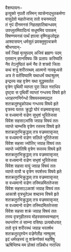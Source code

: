 वैशम्पायनः-  
इत्युक्ते नृपतौ तस्मिन् व्यासेनाद्भुतकर्मणा  
वासुदेवो महातेजास् ततो वचनमाददे  
तं नृपं दीनमनसं निहतज्ञातिबान्धवम्  
उपप्लुतमिवादित्यं सधूममिव पावकम्  
विषण्णमनसं पार्थं ज्ञात्वा वृष्णिकुलोद्वहः  
आश्वासयन् धर्मसुतं प्रवक्तुमुपचक्रमे  
श्रीभगवान्-  
सर्वं जिह्मं मृत्युपदम् अजिवं ब्रह्मणः पदम्  
एतावान् ज्ञानविषयः किं प्रलापः करिष्यति  
नैव तेऽनुष्ठितं कर्म नैव ते शत्रवो जिताः  
कथं शत्रुं शरीरस्थम् आत्मनो नावबुध्यसे  
अत्र ते वर्तयिष्यामि यथाधर्मं यथाश्रुतम्  
इन्द्रस्य सह वृत्रेण यथा युद्धमवर्तत  
वृत्रेण पृथिवी व्याप्ता पुरा किल नराधिप  
दृष्ट्वा स पृथिवीं व्याप्तां गन्धस्य विषये हृते  
धराहरणनिर्गन्धो विषयस्समपद्यत  
शतक्रतुश्चुकोपाथ गन्धस्य विषये हृते  
वृत्रस्य यततः क्रुद्धो घोरं वज्रमवासृजत्  
स वध्यमानो वज्रेण सुभृशं भूरितेजसा  
विवेश सहसाऽभांसि जग्राह विषयं ततः  
व्याप्ते चाम्भसि वृत्रेण रसस्य विषये हृते  
शतक्रतुरभिक्रुद्धस् तत्र वज्रमवासृजत्  
स वध्यमानो वज्रेण सलिले भूरितेजसा  
विवेश सहसा ज्योतिर् जग्राह विषयं ततः  
व्याप्ते ज्योतिषि वृत्रेण रूपस्य विषये हृते  
शतक्रतुरभिक्रुद्धस् तत्र वज्रमवासृजत्  
स वध्यमानो वज्रेण सभृशं भुरितेजसा  
विवेश सहसा वायुं जग्राह विषयं ततः  
व्याप्ते वायौ च वृत्रेण स्पर्शस्य विषये हृते  
शतक्रतुरभिक्रुद्धस् तत्र वज्रमवासृजत्  
स वध्यमानो वज्रेण तस्मिन्नमिततेजसा  
विवेश सहसाऽऽकाशं जग्राह विषयं ततः  
आकाशे वृत्रभूतेऽथ शब्दस्य विषये हृते  
शतक्रतुरभिक्रुद्धस् तत्र वज्रमवासृजत्  
स वध्यमानो वज्रेण तस्मिदमिततेजसा  
विवेश सहसा शक्रं जग्राह विषयं ततः  
तस्य वृत्रगृहीतस्य मोहस्समभवन्महान्  
रथन्तरेण तं साम्ना वसिष्ठः प्रत्यबोधयत्  
ततो वृत्रं शरीरस्थं जग्राह भरतर्षभ  
शतक्रतुरदृश्येन वज्रेणेतीह नश्श्रुतम्  
इदं धर्मरहस्यं तु शक्रेणोक्तं महर्षिषु  
ऋषिभिश्च मम प्रोक्तं तन्निबोध नराधिप  
